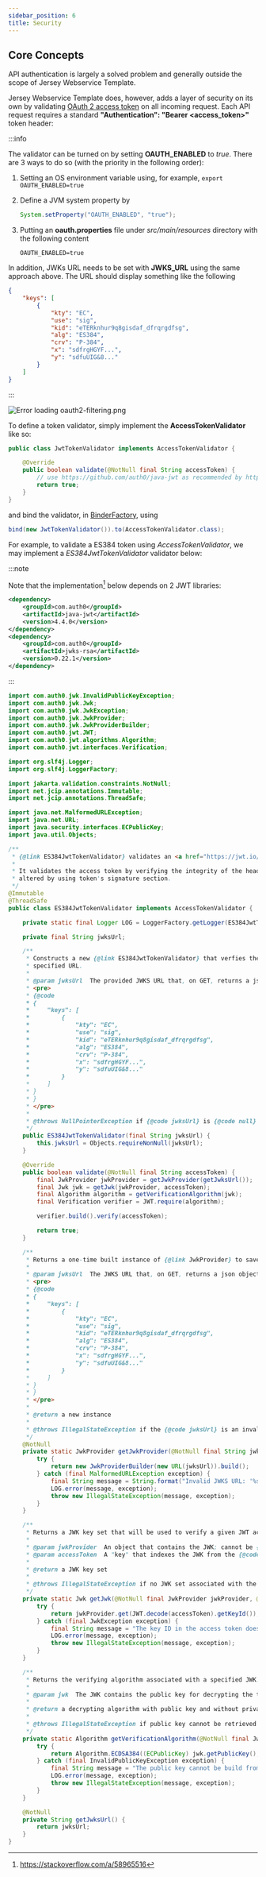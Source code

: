 ```yaml
---
sidebar_position: 6
title: Security
---
```


Core Concepts
-------------

API authentication is largely a solved problem and generally outside the scope of Jersey Webservice Template.

Jersey Webservice Template does, however, adds a layer of security on its own by validating [OAuth 2 access token] on all
incoming request. Each API request requires a standard **"Authentication": "Bearer <access_token>"** token header:

:::info

The validator can be turned on by setting **OAUTH_ENABLED** to _true_. There are 3 ways to do so (with the priority in
the following order):

1. Setting an OS environment variable using, for example, `export OAUTH_ENABLED=true`
2. Define a JVM system property by

   ```java
   System.setProperty("OAUTH_ENABLED", "true");
   ```

3. Putting an **oauth.properties** file under _src/main/resources_ directory with the following content

   ```properties
   OAUTH_ENABLED=true
   ```

In addition, JWKs URL needs to be set with **JWKS_URL** using the same approach above. The URL should display something
like the following

```json
{
    "keys": [
        {
            "kty": "EC",
            "use": "sig",
            "kid": "eTERknhur9q8gisdaf_dfrqrgdfsg",
            "alg": "ES384",
            "crv": "P-384",
            "x": "sdfrgHGYF...",
            "y": "sdfuUIG&8..."
        }
    ]
}
```

:::

![Error loading oauth2-filtering.png](./img/oauth2-filtering.png)

To define a token validator, simply implement the **AccessTokenValidator** like so:

```java
public class JwtTokenValidator implements AccessTokenValidator {

    @Override
    public boolean validate(@NotNull final String accessToken) {
        // use https://github.com/auth0/java-jwt as recommended by https://jwt.io/
        return true;
    }
}
```

and bind the validator, in [BinderFactory], using

```java
bind(new JwtTokenValidator()).to(AccessTokenValidator.class);
```

For example, to validate a ES384 token using _AccessTokenValidator_, we may implement a _ES384JwtTokenValidator_
validator below:

:::note

Note that the implementation[^1] below depends on 2 JWT libraries:

```xml
<dependency>
    <groupId>com.auth0</groupId>
    <artifactId>java-jwt</artifactId>
    <version>4.4.0</version>
</dependency>
<dependency>
    <groupId>com.auth0</groupId>
    <artifactId>jwks-rsa</artifactId>
    <version>0.22.1</version>
</dependency>
```

:::

```java
import com.auth0.jwk.InvalidPublicKeyException;
import com.auth0.jwk.Jwk;
import com.auth0.jwk.JwkException;
import com.auth0.jwk.JwkProvider;
import com.auth0.jwk.JwkProviderBuilder;
import com.auth0.jwt.JWT;
import com.auth0.jwt.algorithms.Algorithm;
import com.auth0.jwt.interfaces.Verification;

import org.slf4j.Logger;
import org.slf4j.LoggerFactory;

import jakarta.validation.constraints.NotNull;
import net.jcip.annotations.Immutable;
import net.jcip.annotations.ThreadSafe;

import java.net.MalformedURLException;
import java.net.URL;
import java.security.interfaces.ECPublicKey;
import java.util.Objects;

/**
 * {@link ES384JwtTokenValidator} validates an <a href="https://jwt.io/">JWT</a> token in ES384 JWS form.
 *
 * It validates the access token by verifying the integrity of the header and payload to ensure that they have not been
 * altered by using token's signature section.
 */
@Immutable
@ThreadSafe
public class ES384JwtTokenValidator implements AccessTokenValidator {

    private static final Logger LOG = LoggerFactory.getLogger(ES384JwtTokenValidator.class);

    private final String jwksUrl;

    /**
     * Constructs a new {@link ES384JwtTokenValidator} that verfies the signed JWT token with the JWK keys stored at a
     * specified URL.
     *
     * @param jwksUrl  The provided JWKS URL that, on GET, returns a json object such as
     * <pre>
     * {@code
     * {
     *     "keys": [
     *         {
     *             "kty": "EC",
     *             "use": "sig",
     *             "kid": "eTERknhur9q8gisdaf_dfrqrgdfsg",
     *             "alg": "ES384",
     *             "crv": "P-384",
     *             "x": "sdfrgHGYF...",
     *             "y": "sdfuUIG&8..."
     *         }
     *     ]
     * }
     * }
     * </pre>
     *
     * @throws NullPointerException if {@code jwksUrl} is {@code null}
     */
    public ES384JwtTokenValidator(final String jwksUrl) {
        this.jwksUrl = Objects.requireNonNull(jwksUrl);
    }

    @Override
    public boolean validate(@NotNull final String accessToken) {
        final JwkProvider jwkProvider = getJwkProvider(getJwksUrl());
        final Jwk jwk = getJwk(jwkProvider, accessToken);
        final Algorithm algorithm = getVerificationAlgorithm(jwk);
        final Verification verifier = JWT.require(algorithm);

        verifier.build().verify(accessToken);

        return true;
    }

    /**
     * Returns a one-time built instance of {@link JwkProvider} to save performance.
     *
     * @param jwksUrl  The JWKS URL that, on GET, returns a json object such as
     * <pre>
     * {@code
     * {
     *     "keys": [
     *         {
     *             "kty": "EC",
     *             "use": "sig",
     *             "kid": "eTERknhur9q8gisdaf_dfrqrgdfsg",
     *             "alg": "ES384",
     *             "crv": "P-384",
     *             "x": "sdfrgHGYF...",
     *             "y": "sdfuUIG&8..."
     *         }
     *     ]
     * }
     * }
     * </pre>
     *
     * @return a new instance
     *
     * @throws IllegalStateException if the {@code jwksUrl} is an invalid URL
     */
    @NotNull
    private static JwkProvider getJwkProvider(@NotNull final String jwksUrl) {
        try {
            return new JwkProviderBuilder(new URL(jwksUrl)).build();
        } catch (final MalformedURLException exception) {
            final String message = String.format("Invalid JWKS URL: '%s'", jwksUrl);
            LOG.error(message, exception);
            throw new IllegalStateException(message, exception);
        }
    }

    /**
     * Returns a JWK key set that will be used to verify a given JWT access token.
     *
     * @param jwkProvider  An object that contains the JWK; cannot be {@code null}
     * @param accessToken  A "key" that indexes the JWK from the {@code jwkProvider}; cannot be {@code null}
     *
     * @return a JWK key set
     *
     * @throws IllegalStateException if no JWK set associated with the provided token is found from {@code jwkProvider}
     */
    private static Jwk getJwk(@NotNull final JwkProvider jwkProvider, @NotNull final String accessToken) {
        try {
            return jwkProvider.get(JWT.decode(accessToken).getKeyId());
        } catch (final JwkException exception) {
            final String message = "The key ID in the access token does not match any JWK";
            LOG.error(message, exception);
            throw new IllegalStateException(message, exception);
        }
    }

    /**
     * Returns the verifying algorithm associated with a specified JWK.
     *
     * @param jwk  The JWK contains the public key for decrypting the token signature, cannot be {@code null}
     *
     * @return a decrypting algorithm with public key and without private key enclosed
     *
     * @throws IllegalStateException if public key cannot be retrieved from the JWK
     */
    private static Algorithm getVerificationAlgorithm(@NotNull final Jwk jwk) {
        try {
            return Algorithm.ECDSA384((ECPublicKey) jwk.getPublicKey(), null);
        } catch (final InvalidPublicKeyException exception) {
            final String message = "The public key cannot be build from JWK";
            LOG.error(message, exception);
            throw new IllegalStateException(message, exception);
        }
    }

    @NotNull
    private String getJwksUrl() {
        return jwksUrl;
    }
}
```

[^1]: https://stackoverflow.com/a/58965516

[BinderFactory]: https://github.com/QubitPi/jersey-webservice-template/blob/master/src/main/java/com/qubitpi/ws/jersey/template/application/BinderFactory.java

[OAuth 2 access token]: https://www.oauth.com/oauth2-servers/access-tokens/
